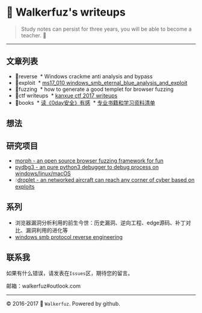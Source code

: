 # :moyai: Walkerfuz's writeups

> Study notes can persist for three years, you will be able to become a teacher. :watermelon:
------

## 文章列表

* :key:reverse
  * Windows crackme anti analysis and bypass
* :syringe:exploit
  * [ms17_010 windows_smb_eternal_blue_analysis_and_exploit](/exploit/ms17_010_windows_smb_eternal_blue_analysis_and_exploit.md)
* :ant:fuzzing
  * how to generate a good templet for browser fuzzing
* :jack_o_lantern:ctf writeups
  * [kanxue ctf 2017 writeups](/ctf/kanxue_ctf_2017_writeups.md)
* :green_book:books
  * [读《0day安全》有感](/books/review_about_0day_security_second_edition.md)
  * [专业书籍和学习资料清单](/books/professional_books_and_learning_materials_reading_list.md)
  
## 想法

## 研究项目

* [morph - an open source browser fuzzing framework for fun](https://github.com/walkerfuz/morph)
* [pydbg3 - an pure python3 debugger to debug process on windows/linux/macOS](https://github.com/walkerfuz/pydbg3)
* :droplet:[droplet - an networked aircraft can reach any corner of cyber based on exploits](https://github.com/walkerfuz/droplet)

## 系列

* 浏览器漏洞分析利用的前生今世：历史漏洞、逆向工程、edge源码、补丁对比、漏洞利用的进化等
* [windows smb protocol reverse engineering](/reverse/windows_smb_protocol_reverse_engineering.md)

## 联系我

如果有什么错误，请发表在`Issues`区，期待您的留言。

邮箱：walkerfuz#outlook.com

------
:copyright: 2016-2017  :rocket: `Walkerfuz`. Powered by github.
